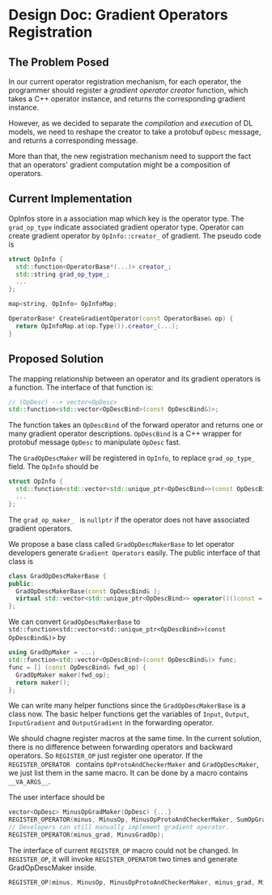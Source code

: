 # Design Doc: Gradient Operators Registration


## The Problem Posed

In our current operator registration mechanism, for each operator, the programmer should register a *gradient operator creator* function, which takes a C++ operator instance, and returns the corresponding gradient instance.

However, as we decided to separate the *compilation* and *execution* of DL models, we need to reshape the creator to take a protobuf `OpDesc` message, and returns a corresponding message.

More than that, the new registration mechanism need to support the fact that an operators' gradient computation might be a composition of operators.

## Current Implementation

OpInfos store in a association map which key is the operator type. The `grad_op_type` indicate associated gradient operator type. Operator can create gradient operator by `OpInfo::creator_` of gradient. The pseudo code is

```cpp
struct OpInfo {
  std::function<OperatorBase*(...)> creator_;
  std::string grad_op_type_;
  ...
};

map<string, OpInfo> OpInfoMap;

OperatorBase* CreateGradientOperator(const OperatorBase& op) {
  return OpInfoMap.at(op.Type()).creator_(...);
}
```

## Proposed Solution

The mapping relationship between an operator and its gradient operators is a function. The interface of that function is:

```cpp
// (OpDesc) --> vector<OpDesc>
std::function<std::vector<OpDescBind>(const OpDescBind&)>;
```

The function takes an `OpDescBind` of the forward operator and returns one or many gradient operator descriptions. `OpDescBind` is a C++ wrapper for protobuf message `OpDesc` to manipulate `OpDesc` fast.

The `GradOpDescMaker` will be registered in `OpInfo`, to replace `grad_op_type_` field. The `OpInfo` should be

```cpp
struct OpInfo {
  std::function<std::vector<std::unique_ptr<OpDescBind>>(const OpDescBind&)>  grad_op_maker_;
  ...
};
```

The `grad_op_maker_ ` is `nullptr` if the operator does not have associated gradient operators.

We propose a base class called `GradOpDescMakerBase` to let operator developers generate `Gradient Operators` easily. The public interface of that class is

```cpp
class GradOpDescMakerBase {
public:
  GradOpDescMakerBase(const OpDescBind& );
  virtual std::vector<std::unique_ptr<OpDescBind>> operator()()const = 0;
};
```

We can convert `GradOpDescMakerBase` to `std::function<std::vector<std::unique_ptr<OpDescBind>>(const OpDescBind&)>` by

```cpp
using GradOpMaker = ...;
std::function<std::vector<OpDescBind>(const OpDescBind&)> func;
func = [] (const OpDescBind& fwd_op) {
  GradOpMaker maker(fwd_op);
  return maker();
};
```

We can write many helper functions since the `GradOpDescMakerBase` is a class now. The basic helper functions get the variables of `Input`, `Output`, `InputGradient` and `OutputGradient` in the forwarding operator.

We should chagne register macros at the same time. In the current solution, there is no difference between forwarding operators and backward operators. So `REGISTER_OP` just register one operator. If the `REGISTER_OPERATOR ` contains `OpProtoAndCheckerMaker` and `GradOpDescMaker`, we just list them in the same macro. It can be done by a macro contains `__VA_ARGS__`.

The user interface should be

```cpp
vector<OpDesc> MinusOpGradMaker(OpDesc) {...}
REGISTER_OPERATOR(minus, MinusOp, MinusOpProtoAndCheckerMaker, SumOpGradMaker);
// Developers can still manually implement gradient operator.
REGISTER_OPERATOR(minus_grad, MinusGradOp);
```

The interface of current `REGISTER_OP` macro could not be changed. In `REGISTER_OP`, it will invoke `REGISTER_OPERATOR` two times and generate GradOpDescMaker inside.

```cpp
REGISTER_OP(minus, MinusOp, MinusOpProtoAndCheckerMaker, minus_grad, MinusGradOp);
```
